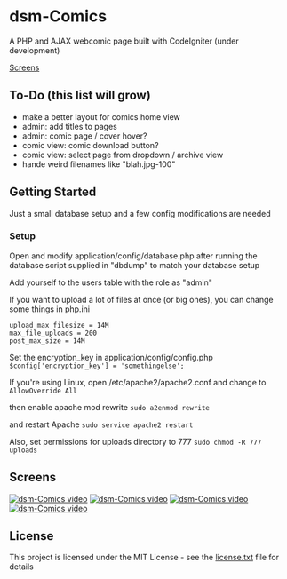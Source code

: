 # dsm-Comics
A PHP and AJAX webcomic page built with CodeIgniter (under development)

[Screens](#screens)

## To-Do (this list will grow)
- make a better layout for comics home view
- admin: add titles to pages
- admin: comic page / cover hover?
- comic view: comic download button?
- comic view: select page from dropdown / archive view
- hande weird filenames like "blah.jpg-100"

## Getting Started
Just a small database setup and a few config modifications are needed

### Setup
Open and modify application/config/database.php after running the database script supplied in "dbdump" to match your database setup

Add yourself to the users table with the role as "admin"

If you want to upload a lot of files at once (or big ones), you can change some things in php.ini
```
upload_max_filesize = 14M
max_file_uploads = 200
post_max_size = 14M
```

Set the encryption_key in application/config/config.php
`$config['encryption_key'] = 'somethingelse';`

If you're using Linux, open /etc/apache2/apache2.conf and change to
`AllowOverride All`

then enable apache mod rewrite
`sudo a2enmod rewrite`

and restart Apache
`sudo service apache2 restart`

Also, set permissions for uploads directory to 777
`sudo chmod -R 777 uploads`

## Screens
[![dsm-Comics video](https://i.imgur.com/CZ2lOgO.png)](http://www.youtube.com/watch_popup?v=DYF4OVfUcmQ)
[![dsm-Comics video](https://i.imgur.com/mq7lT1z.png)](http://www.youtube.com/watch_popup?v=DYF4OVfUcmQ)
[![dsm-Comics video](https://i.imgur.com/4RJGCs8.png)](http://www.youtube.com/watch_popup?v=DYF4OVfUcmQ)
[![dsm-Comics video](https://i.imgur.com/qlUKlwL.png)](http://www.youtube.com/watch_popup?v=DYF4OVfUcmQ)

## License
This project is licensed under the MIT License - see the [license.txt](license.txt) file for details

